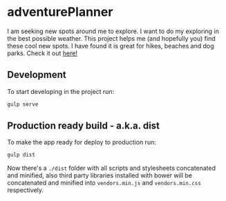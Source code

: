 adventurePlanner
============

I am seeking new spots around me to explore. I want to do my exploring in the best possible weather. This project helps me (and hopefully you) find these cool new spots. I have found it is great for hikes, beaches and dog parks. Check it out [here!](http://nathansass.github.io/adventurePlanner/#/landing)


## Development

To start developing in the project run:

```bash
gulp serve
```

## Production ready build - a.k.a. dist

To make the app ready for deploy to production run:

```bash
gulp dist
```

Now there's a `./dist` folder with all scripts and stylesheets concatenated and minified, also third party libraries installed with bower will be concatenated and minified into `vendors.min.js` and `vendors.min.css` respectively.